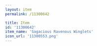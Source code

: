 ```yaml
---
layout: item
permalink: /11300642

title: Item
id: '11300642'
item_name: 'Sagacious Ravenous Winglets'
icon_url: '11300553.png'
---
```

